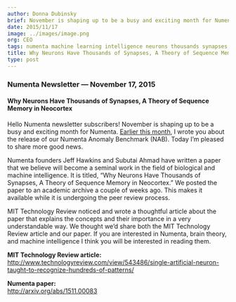 ```yaml
---
author: Donna Dubinsky
brief: November is shaping up to be a busy and exciting month for Numenta. I wrote you about the release of our Numenta Anomaly Benchmark (NAB). Today I’m pleased to share more good news. Founders Jeff Hawkins and Subutai Ahmad have written a paper that
date: 2015/11/17
image: ../images/image.png
org: CEO
tags: numenta machine learning intelligence neurons thousands synapses theory sequence memory neocortex
title: Why Neurons Have Thousands of Synapses, A Theory of Sequence Memory in Neocortex
type: post
---
```


### Numenta Newsletter &mdash; November 17, 2015

#### Why Neurons Have Thousands of Synapses, A Theory of Sequence Memory in Neocortex

Hello Numenta newsletter subscribers! November is shaping up to be a busy and
exciting month for Numenta.
[Earlier this month](/newsletter/2015/11/10/numenta-anomaly-benchmark-nab-open-source-with-white-paper/),
I wrote you about the release of our Numenta Anomaly Benchmark (NAB). Today I’m
pleased to share more good news.

Numenta founders Jeff Hawkins and Subutai Ahmad have written a paper that we
believe will become a seminal work in the field of biological and machine
intelligence. It is titled, “Why Neurons Have Thousands of Synapses, A Theory of
Sequence Memory in Neocortex.”  We posted the paper to an academic archive a
couple of weeks ago. This makes it available while it is undergoing the peer
review process.

MIT Technology Review noticed and wrote a thoughtful article about the paper
that explains the concepts and their importance in a very understandable way. We
thought we’d share both the MIT Technology Review article and our paper. If you
are interested in Numenta, brain theory, and machine intelligence I think you
will be interested in reading them.

**MIT Technology Review article:** <br/>
http://www.technologyreview.com/view/543486/single-artificial-neuron-taught-to-recognize-hundreds-of-patterns/

**Numenta paper:** <br/>
http://arxiv.org/abs/1511.00083

